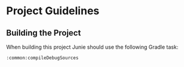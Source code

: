 # Project Guidelines

## Building the Project
When building this project Junie should use the following Gradle task:
```
:common:compileDebugSources 
```
